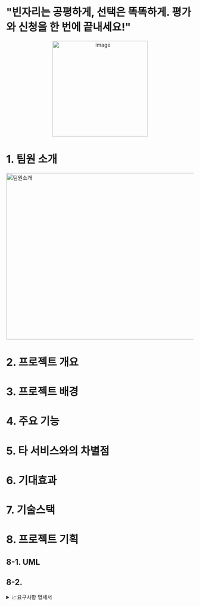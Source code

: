 # "빈자리는 공평하게, 선택은 똑똑하게. 평가와 신청을 한 번에 끝내세요!"

<p align="center">
 <img width="256" height="256" alt="image" src="https://github.com/user-attachments/assets/354f0a85-e699-4448-b283-36c7074ec232" />
</p>




# 1. 팀원 소개
<img width="1242" height="446" alt="팀원소개" src="https://github.com/user-attachments/assets/b3def8b6-694c-46c1-b31a-df360cb38e5a" />



# 2. 프로젝트 개요


# 3. 프로젝트 배경


# 4. 주요 기능


# 5. 타 서비스와의 차별점


# 6. 기대효과


# 7. 기술스택

# 8. 프로젝트 기획

## 8-1. UML

## 8-2. 



<details>  <img width="1143" height="677" alt="WBS" src="https://github.com/user-attachments/assets/2c043d0f-11dc-4490-9958-ce82a60cd814" /> <summary> 📈요구사항 명세서  
